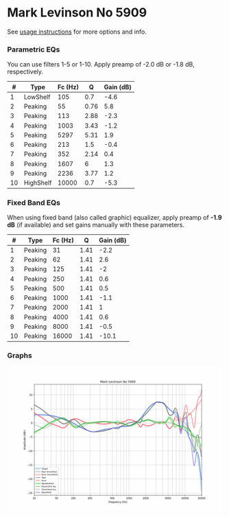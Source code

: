 # Mark Levinson No 5909
See [usage instructions](https://github.com/jaakkopasanen/AutoEq#usage) for more options and info.

### Parametric EQs
You can use filters 1-5 or 1-10. Apply preamp of -2.0 dB or -1.8 dB, respectively.

|   # | Type      |   Fc (Hz) |    Q |   Gain (dB) |
|-----|-----------|-----------|------|-------------|
|   1 | LowShelf  |       105 | 0.7  |        -4.6 |
|   2 | Peaking   |        55 | 0.76 |         5.8 |
|   3 | Peaking   |       113 | 2.88 |        -2.3 |
|   4 | Peaking   |      1003 | 3.43 |        -1.2 |
|   5 | Peaking   |      5297 | 5.31 |         1.9 |
|   6 | Peaking   |       213 | 1.5  |        -0.4 |
|   7 | Peaking   |       352 | 2.14 |         0.4 |
|   8 | Peaking   |      1607 | 6    |         1.3 |
|   9 | Peaking   |      2236 | 3.77 |         1.2 |
|  10 | HighShelf |     10000 | 0.7  |        -5.3 |

### Fixed Band EQs
When using fixed band (also called graphic) equalizer, apply preamp of **-1.9 dB** (if available) and set gains manually with these parameters.

|   # | Type    |   Fc (Hz) |    Q |   Gain (dB) |
|-----|---------|-----------|------|-------------|
|   1 | Peaking |        31 | 1.41 |        -2.2 |
|   2 | Peaking |        62 | 1.41 |         2.6 |
|   3 | Peaking |       125 | 1.41 |        -2   |
|   4 | Peaking |       250 | 1.41 |         0.6 |
|   5 | Peaking |       500 | 1.41 |         0.5 |
|   6 | Peaking |      1000 | 1.41 |        -1.1 |
|   7 | Peaking |      2000 | 1.41 |         1   |
|   8 | Peaking |      4000 | 1.41 |         0.6 |
|   9 | Peaking |      8000 | 1.41 |        -0.5 |
|  10 | Peaking |     16000 | 1.41 |       -10.1 |

### Graphs
![](./Mark%20Levinson%20No%205909.png)
